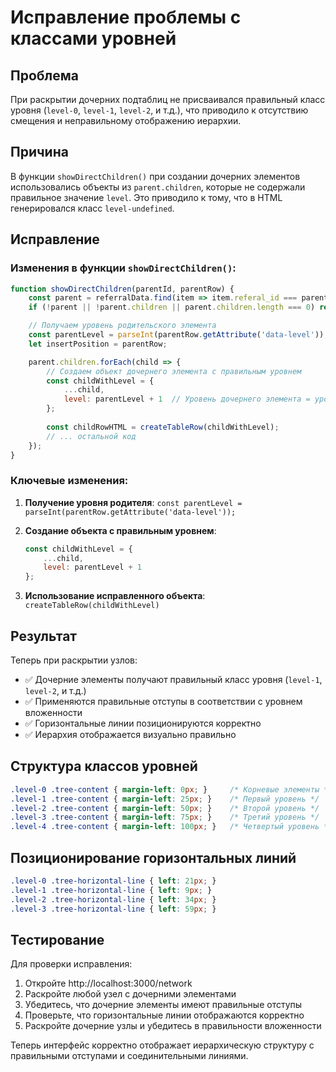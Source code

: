 # Исправление проблемы с классами уровней

## Проблема

При раскрытии дочерних подтаблиц не присваивался правильный класс уровня (`level-0`, `level-1`, `level-2`, и т.д.), что приводило к отсутствию смещения и неправильному отображению иерархии.

## Причина

В функции `showDirectChildren()` при создании дочерних элементов использовались объекты из `parent.children`, которые не содержали правильное значение `level`. Это приводило к тому, что в HTML генерировался класс `level-undefined`.

## Исправление

### Изменения в функции `showDirectChildren()`:

```javascript
function showDirectChildren(parentId, parentRow) {
    const parent = referralData.find(item => item.referal_id === parentId);
    if (!parent || !parent.children || parent.children.length === 0) return;

    // Получаем уровень родительского элемента
    const parentLevel = parseInt(parentRow.getAttribute('data-level'));
    let insertPosition = parentRow;

    parent.children.forEach(child => {
        // Создаем объект дочернего элемента с правильным уровнем
        const childWithLevel = {
            ...child,
            level: parentLevel + 1  // Уровень дочернего элемента = уровень родителя + 1
        };
        
        const childRowHTML = createTableRow(childWithLevel);
        // ... остальной код
    });
}
```

### Ключевые изменения:

1. **Получение уровня родителя**: `const parentLevel = parseInt(parentRow.getAttribute('data-level'));`

2. **Создание объекта с правильным уровнем**:
   ```javascript
   const childWithLevel = {
       ...child,
       level: parentLevel + 1
   };
   ```

3. **Использование исправленного объекта**: `createTableRow(childWithLevel)`

## Результат

Теперь при раскрытии узлов:

- ✅ Дочерние элементы получают правильный класс уровня (`level-1`, `level-2`, и т.д.)
- ✅ Применяются правильные отступы в соответствии с уровнем вложенности
- ✅ Горизонтальные линии позиционируются корректно
- ✅ Иерархия отображается визуально правильно

## Структура классов уровней

```css
.level-0 .tree-content { margin-left: 0px; }     /* Корневые элементы */
.level-1 .tree-content { margin-left: 25px; }    /* Первый уровень */
.level-2 .tree-content { margin-left: 50px; }    /* Второй уровень */
.level-3 .tree-content { margin-left: 75px; }    /* Третий уровень */
.level-4 .tree-content { margin-left: 100px; }   /* Четвертый уровень */
```

## Позиционирование горизонтальных линий

```css
.level-0 .tree-horizontal-line { left: 21px; }
.level-1 .tree-horizontal-line { left: 9px; }
.level-2 .tree-horizontal-line { left: 34px; }
.level-3 .tree-horizontal-line { left: 59px; }
```

## Тестирование

Для проверки исправления:

1. Откройте http://localhost:3000/network
2. Раскройте любой узел с дочерними элементами
3. Убедитесь, что дочерние элементы имеют правильные отступы
4. Проверьте, что горизонтальные линии отображаются корректно
5. Раскройте дочерние узлы и убедитесь в правильности вложенности

Теперь интерфейс корректно отображает иерархическую структуру с правильными отступами и соединительными линиями.
